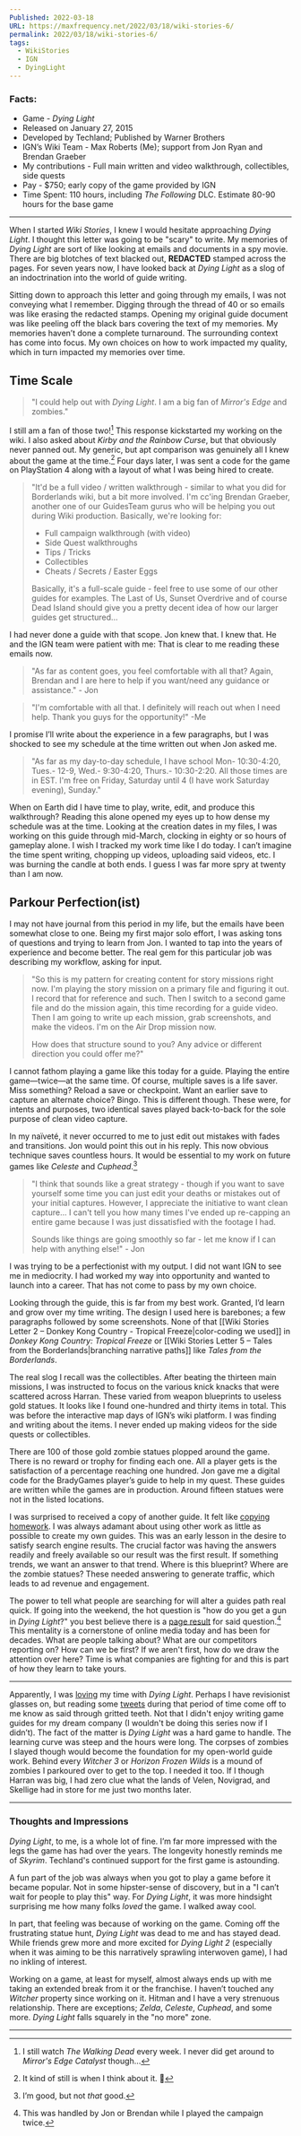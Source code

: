 ```yaml
---
Published: 2022-03-18
URL: https://maxfrequency.net/2022/03/18/wiki-stories-6/
permalink: 2022/03/18/wiki-stories-6/
tags:
  - WikiStories
  - IGN
  - DyingLight
---
```

### Facts:

- Game - *Dying Light*
- Released on January 27, 2015
- Developed by Techland; Published by Warner Brothers
- IGN’s Wiki Team - Max Roberts (Me); support from Jon Ryan and Brendan Graeber
- My contributions - Full main written and video walkthrough, collectibles, side quests
- Pay - $750; early copy of the game provided by IGN
- Time Spent: 110 hours, including *The Following* DLC. Estimate 80-90 hours for the base game

---

When I started *Wiki Stories*, I knew I would hesitate approaching *Dying Light*. I thought this letter was going to be "scary" to write. My memories of *Dying Light* are sort of like looking at emails and documents in a spy movie. There are big blotches of text blacked out, **REDACTED** stamped across the pages. For seven years now, I have looked back at *Dying Light* as a slog of an indoctrination into the world of guide writing.

Sitting down to approach this letter and going through my emails, I was not conveying what I remember. Digging through the thread of 40 or so emails was like erasing the redacted stamps. Opening my original guide document was like peeling off the black bars covering the text of my memories. My memories haven’t done a complete turnaround. The surrounding context has come into focus. My own choices on how to work impacted my quality, which in turn impacted my memories over time.

## Time Scale

> "I could help out with *Dying Light*. I am a big fan of *Mirror's Edge* and zombies."

I still am a fan of those two![^1] This response kickstarted my working on the wiki. I also asked about *Kirby and the Rainbow Curse*, but that obviously never panned out. My generic, but apt comparison was genuinely all I knew about the game at the time.[^2] Four days later, I was sent a code for the game on PlayStation 4 along with a layout of what I was being hired to create.

> "It'd be a full video / written walkthrough - similar to what you did for Borderlands wiki, but a bit more involved. I'm cc'ing Brendan Graeber, another one of our GuidesTeam gurus who will be helping you out during Wiki production. Basically, we're looking for:
> 
> - Full campaign walkthrough (with video)
> - Side Quest walkthroughs
> - Tips / Tricks
> - Collectibles
> - Cheats / Secrets / Easter Eggs
> 
> Basically, it's a full-scale guide - feel free to use some of our other guides for examples. The Last of Us, Sunset Overdrive and of course Dead Island should give you a pretty decent idea of how our larger guides get structured…

I had never done a guide with that scope. Jon knew that. I knew that. He and the IGN team were patient with me: That is clear to me reading these emails now.

> "As far as content goes, you feel comfortable with all that? Again, Brendan and I are here to help if you want/need any guidance or assistance." - Jon

> "I'm comfortable with all that. I definitely will reach out when I need help. Thank you guys for the opportunity!" -Me

I promise I’ll write about the experience in a few paragraphs, but I was shocked to see my schedule at the time written out when Jon asked me.

> "As far as my day-to-day schedule, I have school Mon- 10:30-4:20, Tues.- 12-9, Wed.- 9:30-4:20, Thurs.- 10:30-2:20. All those times are in EST. I'm free on Friday, Saturday until 4 (I have work Saturday evening), Sunday."

When on Earth did I have time to play, write, edit, and produce this walkthrough? Reading this alone opened my eyes up to how dense my schedule was at the time. Looking at the creation dates in my files, I was working on this guide through mid-March, clocking in eighty or so hours of gameplay alone. I wish I tracked my work time like I do today. I can’t imagine the time spent writing, chopping up videos, uploading said videos, etc. I was burning the candle at both ends. I guess I was far more spry at twenty than I am now.
## Parkour Perfection(ist)

I may not have journal from this period in my life, but the emails have been somewhat close to one. Being my first major solo effort, I was asking tons of questions and trying to learn from Jon. I wanted to tap into the years of experience and become better. The real gem for this particular job was describing my workflow, asking for input.

> "So this is my pattern for creating content for story missions right now. I'm playing the story mission on a primary file and figuring it out. I record that for reference and such. Then I switch to a second game file and do the mission again, this time recording for a guide video. Then I am going to write up each mission, grab screenshots, and make the videos. I'm on the Air Drop mission now.
>
> How does that structure sound to you? Any advice or different direction you could offer me?"

I cannot fathom playing a game like this today for a guide. Playing the entire game—twice—at the same time. Of course, multiple saves is a life saver. Miss something? Reload a save or checkpoint. Want an earlier save to capture an alternate choice? Bingo. This is different though. These were, for intents and purposes, two identical saves played back-to-back for the sole purpose of clean video capture.

In my naïveté, it never occurred to me to just edit out mistakes with fades and transitions. Jon would point this out in his reply. This now obvious technique saves countless hours. It would be essential to my work on future games like *Celeste* and *Cuphead*.[^3]

> "I think that sounds like a great strategy - though if you want to save yourself some time you can just edit your deaths or mistakes out of your initial captures. However, I appreciate the initiative to want clean capture... I can't tell you how many times I've ended up re-capping an entire game because I was just dissatisfied with the footage I had.
>
> Sounds like things are going smoothly so far - let me know if I can help with anything else!" - Jon

I was trying to be a perfectionist with my output. I did not want IGN to see me in mediocrity. I had worked my way into opportunity and wanted to launch into a career. That has not come to pass by my own choice.

Looking through the guide, this is far from my best work. Granted, I’d learn and grow over my time writing. The design I used here is barebones; a few paragraphs followed by some screenshots. None of that [[Wiki Stories Letter 2 – Donkey Kong Country - Tropical Freeze|color-coding we used]] in *Donkey Kong Country: Tropical Freeze* or [[Wiki Stories Letter 5 – Tales from the Borderlands|branching narrative paths]] like *Tales from the Borderlands*.

The real slog I recall was the collectibles. After beating the thirteen main missions, I was instructed to focus on the various knick knacks that were scattered across Harran. These varied from weapon blueprints to useless gold statues. It looks like I found one-hundred and thirty items in total. This was before the interactive map days of IGN’s wiki platform. I was finding and writing about the items.  I never ended up making videos for the side quests or collectibles.

There are 100 of those gold zombie statues plopped around the game. There is no reward or trophy for finding each one. All a player gets is the satisfaction of a percentage reaching one hundred. Jon gave me a digital code for the BradyGames player’s guide to help in my quest. These guides are written while the games are in production. Around fifteen statues were not in the listed locations.

I was surprised to received a copy of another guide. It felt like [copying homework](https://knowyourmeme.com/memes/can-i-copy-your-homework). I was always adamant about using other work as little as possible to create my own guides. This was an early lesson in the desire to satisfy search engine results. The crucial factor was having the answers readily and freely available so our result was the first result. If something trends, we want an answer to that trend. Where is this blueprint? Where are the zombie statues? These needed answering to generate traffic, which leads to ad revenue and engagement.

The power to tell what people are searching for will alter a guides path real quick. If going into the weekend, the hot question is "how do you get a gun in *Dying Light*?" you best believe there is a [page result](https://www.ign.com/wikis/dying-light/How_to_Get_a_Gun) for said question.[^4] This mentality is a cornerstone of online media today and has been for decades. What are people talking about? What are our competitors reporting on? How can we be first? If we aren't first, how do we draw the attention over here? Time is what companies are fighting for and this is part of how they learn to take yours.

---

Apparently, I was [loving](https://twitter.com/MaxRoberts143/status/566064944018649089?s=20&t=WN6k3MFCEgpCWAWA_eTiTw) my time with *Dying Light*. Perhaps I have revisionist glasses on, but reading some [tweets](https://twitter.com/MaxRoberts143/status/566064972950945792?s=20&t=WN6k3MFCEgpCWAWA_eTiTw) during that period of time come off to me know as said through gritted teeth. Not that I didn't enjoy writing game guides for my dream company (I wouldn't be doing this series now if I didn’t). The fact of the matter is *Dying Light* was a hard game to handle. The learning curve was steep and the hours were long. The corpses of zombies I slayed though would become the foundation for my open-world guide work. Behind every *Witcher 3* or *Horizon Frozen Wilds* is a mound of zombies I parkoured over to get to the top. I needed it too. If I though Harran was big, I had zero clue what the lands of Velen, Novigrad, and Skellige had in store for me just two months later.

---
### Thoughts and Impressions

*Dying Light*, to me, is a whole lot of fine. I’m far more impressed with the legs the game has had over the years. The longevity honestly reminds me of *Skyrim*. Techland's continued support for the first game is astounding.

A fun part of the job was always when you got to play a game before it became popular. Not in some hipster-sense of discovery, but in a "I can’t wait for people to play this" way. For *Dying Light*, it was more hindsight surprising me how many folks *loved* the game. I walked away cool.

In part, that feeling was because of working on the game. Coming off the frustrating statue hunt, *Dying Light* was dead to me and has stayed dead. While friends grew more and more excited for *Dying Light 2* (especially when it was aiming to be this narratively sprawling interwoven game), I had no inkling of interest.

Working on a game, at least for myself, almost always ends up with me taking an extended break from it or the franchise. I haven’t touched any *Witcher* property since working on it. Hitman and I have a very strenuous relationship. There are exceptions; *Zelda*, *Celeste*, *Cuphead*, and some more. *Dying Light* falls squarely in the "no more" zone.

---

[^1]: I still watch *The Walking Dead* every week. I never did get around to *Mirror's Edge Catalyst* though…
[^2]: It kind of still is when I think about it. 😬
[^3]: I’m good, but not *that* good.
[^4]: This was handled by Jon or Brendan while I played the campaign twice.

